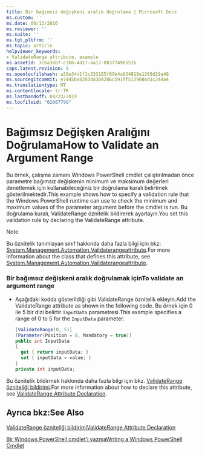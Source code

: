 ```yaml
---
title: Bir bağımsız değişkeni aralık doğrulama | Microsoft Docs
ms.custom: ''
ms.date: 09/13/2016
ms.reviewer: ''
ms.suite: ''
ms.tgt_pltfrm: ''
ms.topic: article
helpviewer_keywords:
- ValidateRange attribute, example
ms.assetid: 3cba3ab7-c3b6-4d17-aa17-88377496551b
caps.latest.revision: 9
ms.openlocfilehash: a39e34d1f1c333185f09b4a934819e1368d29a48
ms.sourcegitcommit: e7445ba8203da304286c591ff513900ad1c244a4
ms.translationtype: MT
ms.contentlocale: tr-TR
ms.lasthandoff: 04/23/2019
ms.locfileid: "62067799"
---
```

# <a name="how-to-validate-an-argument-range"></a><span data-ttu-id="70b02-102">Bağımsız Değişken Aralığını Doğrulama</span><span class="sxs-lookup"><span data-stu-id="70b02-102">How to Validate an Argument Range</span></span>

<span data-ttu-id="70b02-103">Bu örnek, çalışma zamanı Windows PowerShell cmdlet çalıştırılmadan önce parametre bağımsız değişkenin minimum ve maksimum değerleri denetlemek için kullanabileceğiniz bir doğrulama kuralı belirtmek gösterilmektedir.</span><span class="sxs-lookup"><span data-stu-id="70b02-103">This example shows how to specify a validation rule that the Windows PowerShell runtime can use to check the minimum and maximum values of the parameter argument before the cmdlet is run.</span></span> <span data-ttu-id="70b02-104">Bu doğrulama kuralı, ValidateRange öznitelik bildirerek ayarlayın.</span><span class="sxs-lookup"><span data-stu-id="70b02-104">You set this validation rule by declaring the ValidateRange attribute.</span></span>

> [!NOTE]
> <span data-ttu-id="70b02-105">Bu öznitelik tanımlayan sınıf hakkında daha fazla bilgi için bkz: [System.Management.Automation.Validaterangeattribute](/dotnet/api/System.Management.Automation.ValidateRangeAttribute).</span><span class="sxs-lookup"><span data-stu-id="70b02-105">For more information about the class that defines this attribute, see [System.Management.Automation.Validaterangeattribute](/dotnet/api/System.Management.Automation.ValidateRangeAttribute).</span></span>

### <a name="to-validate-an-argument-range"></a><span data-ttu-id="70b02-106">Bir bağımsız değişkeni aralık doğrulamak için</span><span class="sxs-lookup"><span data-stu-id="70b02-106">To validate an argument range</span></span>

- <span data-ttu-id="70b02-107">Aşağıdaki kodda gösterildiği gibi ValidateRange öznitelik ekleyin.</span><span class="sxs-lookup"><span data-stu-id="70b02-107">Add the ValidateRange attribute as shown in the following code.</span></span> <span data-ttu-id="70b02-108">Bu örnek için 0 ile 5 bir dizi belirtir `InputData` parametresi.</span><span class="sxs-lookup"><span data-stu-id="70b02-108">This example specifies a range of 0 to 5 for the `InputData` parameter.</span></span>

    ```csharp
    [ValidateRange(0, 5)]
    [Parameter(Position = 0, Mandatory = true)]
    public int InputData
    {
      get { return inputData; }
      set { inputData = value; }
    }
    private int inputData;
    ```

<span data-ttu-id="70b02-109">Bu öznitelik bildirmek hakkında daha fazla bilgi için bkz. [ValidateRange özniteliği bildirimi](./validaterange-attribute-declaration.md).</span><span class="sxs-lookup"><span data-stu-id="70b02-109">For more information about how to declare this attribute, see [ValidateRange Attribute Declaration](./validaterange-attribute-declaration.md).</span></span>

## <a name="see-also"></a><span data-ttu-id="70b02-110">Ayrıca bkz:</span><span class="sxs-lookup"><span data-stu-id="70b02-110">See Also</span></span>

[<span data-ttu-id="70b02-111">ValidateRange özniteliği bildirimi</span><span class="sxs-lookup"><span data-stu-id="70b02-111">ValidateRange Attribute Declaration</span></span>](./validaterange-attribute-declaration.md)

[<span data-ttu-id="70b02-112">Bir Windows PowerShell cmdlet'i yazma</span><span class="sxs-lookup"><span data-stu-id="70b02-112">Writing a Windows PowerShell Cmdlet</span></span>](./writing-a-windows-powershell-cmdlet.md)
